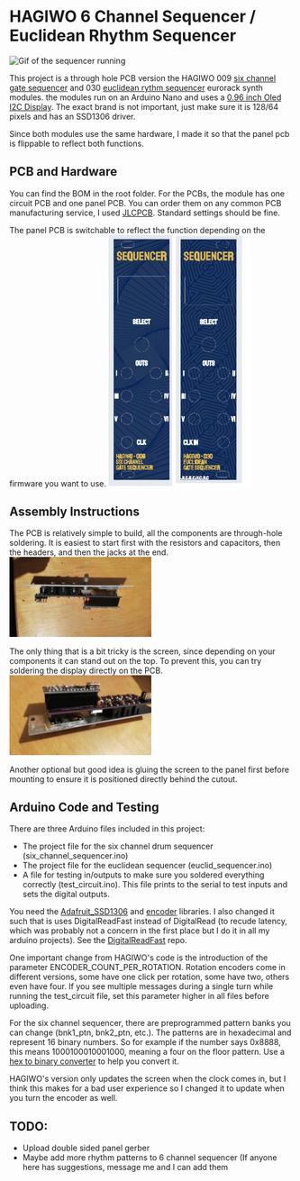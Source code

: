 # HAGIWO 6 Channel Sequencer / Euclidean Rhythm Sequencer

![Gif of the sequencer running](images/euclid.gif)

This project is a through hole PCB version the HAGIWO 009 [six channel gate sequencer](https://www.youtube.com/watch?v=YszdC8YdFl0&t=29s) and 030 [euclidean rythm sequencer](https://www.youtube.com/watch?v=lkoBfiq6KPY) eurorack synth modules. the modules run on an Arduino Nano and uses a [0.96 inch Oled I2C Display](https://www.ebay.de/itm/255303518853). The exact brand is not important, just make sure it is 128/64 pixels and has an SSD1306 driver.

Since both modules use the same hardware, I made it so that the panel pcb is flippable to reflect both functions.


## PCB and Hardware

You can find the BOM in the root folder.
For the PCBs, the module has one circuit PCB and one panel PCB. 
You can order them on any common PCB manufacturing service, I used [JLCPCB](https://jlcpcb.com/).
Standard settings should be fine.

The panel PCB is switchable to reflect the function depending on the firmware you want to use.
<img src="images/panel.png" width="50%" height="50%">

## Assembly Instructions

The PCB is relatively simple to build, all the components are through-hole soldering.
It is easiest to start first with the resistors and capacitors, then the headers, and then the jacks at the end.
<img src="images/side.jpg" width="50%" height="50%">

The only thing that is a bit tricky is the screen, since depending on your components it can stand out on the top. 
To prevent this, you can try soldering the display directly on the PCB.
<img src="images/screen.jpg" width="50%" height="50%">

Another optional but good idea is gluing the screen to the panel first before mounting to ensure it is positioned directly behind the cutout.


## Arduino Code and Testing

There are three Arduino files included in this project:
- The project file for the six channel drum sequencer (six_channel_sequencer.ino)
- The project file for the euclidean sequencer        (euclid_sequencer.ino)
- A file for testing in/outputs to make sure you soldered everything correctly (test_circuit.ino). This file prints to the serial to test inputs and sets the digital outputs.

You need the [Adafruit_SSD1306](https://www.arduino.cc/reference/en/libraries/adafruit-ssd1306/) and [encoder](https://www.arduino.cc/reference/en/libraries/encoder/) libraries.
I also changed it such that is uses DigitalReadFast instead of DigitalRead (to recude latency, which was probably not a concern in the first place but I do it in all my arduino projects). See the [DigitalReadFast](https://github.com/NicksonYap/digitalWriteFast) repo.

One important change from HAGIWO's code is the introduction of the parameter ENCODER_COUNT_PER_ROTATION. 
Rotation encoders come in different versions, some have one click per rotation, some have two, others even have four. If you see multiple messages during a single turn while running the test_circuit file, set this parameter higher in all files before uploading.

For the six channel sequencer, there are preprogrammed pattern banks you can change (bnk1_ptn, bnk2_ptn, etc.). The patterns are in hexadecimal and represent 16 binary numbers. So for example if the number says 0x8888, this means 1000100010001000, meaning a four on the floor pattern. Use a [hex to binary converter](https://www.rapidtables.com/convert/number/hex-to-binary.html) to help you convert it.

HAGIWO's version only updates the screen when the clock comes in, but I think this makes for a bad user experience so I changed it to update when you turn the encoder as well. 

## TODO:
- Upload double sided panel gerber
- Maybe add more rhythm patterns to 6 channel sequencer (If anyone here has suggestions, message me and I can add them



